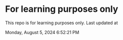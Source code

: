 # For learning purposes only
This repo is for learning purposes only.
Last updated at

Monday, August 5, 2024 6:52:21 PM

